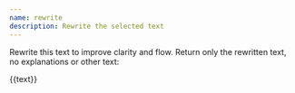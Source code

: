 ```yaml
---
name: rewrite
description: Rewrite the selected text
---
```


Rewrite this text to improve clarity and flow. Return only the rewritten text, no explanations or other text:

{{text}}